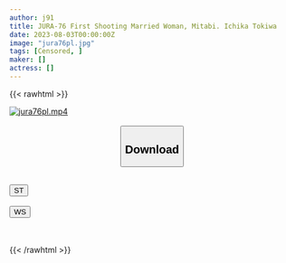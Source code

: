 ```yaml
---
author: j91
title: JURA-76 First Shooting Married Woman, Mitabi. Ichika Tokiwa
date: 2023-08-03T00:00:00Z
image: "jura76pl.jpg"
tags: [Censored, ]
maker: []
actress: []
---
```



{{< rawhtml >}}

<div class="video" data-videoid="lAzV8rkQP7I7eVB">
    <a href="javascript:;">
        <img src="https://my.j91.asia/posts/jura76pl/jura76pl.jpg" width="WIDTH" height="HEIGHT" alt="jura76pl.mp4" loading="lazy">
    </a>
</div>

<script type="text/javascript" src="https://j91.asia/asset/on-demand-st.js"></script>

<br>
  <link rel="stylesheet" href="https://j91.asia/asset/bs5.css">
  
  <center>
  <button class="btn btn-primary" type="button" data-bs-toggle="collapse" data-bs-target=".multi-collapse" aria-expanded="false" aria-controls="multiCollapseExample1 multiCollapseExample2"><h2>Download</h2></button></center>
</p>
<div class="row">
  <div class="col">
    <div class="collapse multi-collapse" id="multiCollapseExample1">
      <div class="card card-body">
	      	      <br>
<div class="buttons">  
<a href="https://streamtape.to/v/lAzV8rkQP7I7eVB"><button class="btn-hover color-3"><i class="fa fa-download"></i> ST</button></a></div>
    </div>
  </div>
</div>
  <div class="col">
    <div class="collapse multi-collapse" id="multiCollapseExample2">
      <div class="card card-body">
	      <br>
<div class="buttons">
    <a href="https://wolfstream.tv/3m35mcr4lyad"><button class="btn-hover color-9"><i class="fa fa-download"></i> WS</button></a></div>
<br><br>
      </div>
    </div>
  </div>
</div>

{{< /rawhtml >}}
